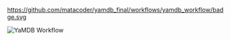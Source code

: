 https://github.com/matacoder/yamdb_final/workflows/yamdb_workflow/badge.svg

![YaMDB Workflow](https://github.com/matacoder/yamdb_final/actions/workflows/yamdb_workflow.yml/badge.svg)